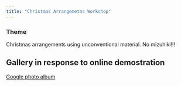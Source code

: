 ```yaml
---
title: "Christmas Arrangemetns Workshop"
---
```



### Theme
Christmas arrangements using unconventional material. No mizuhiki!!!

## Gallery in response to online demostration

[Google photo album](https://photos.app.goo.gl/MVcZNxdFMxWQoLt86)